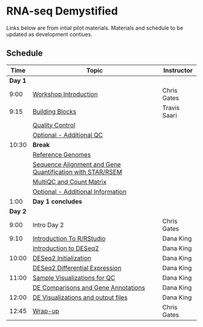 # RNA-seq Demystified

Links below are from intial pilot materials. Materials and schedule to be updated as development contiues.

## Schedule

| Time | Topic | Instructor |
| ---- | ----------------- | ---------- |
| **Day 1** |
| 9:00 | [Workshop Introduction](Module00_Introduction) | Chris Gates |
| 9:15 | [Building Blocks](Module01_Warming_Up) | Travis Saari |
|  | [Quality Control](Module02_QC) | |
|  | [Optional - Additional QC](Module02optional_Cutadapt_MultiQC) | |
| 10:30 | **Break** | |
|  | [Reference Genomes](Module03_Reference_Genomes) | |
|  | [Sequence Alignment and Gene Quantification with STAR/RSEM](Module04_Alignment) | |
|  | [MultiQC and Count Matrix](Module05_MultiQC_and_Count_Matrix) | |
|  | [Optional - Additional Information](Module05optional_Additional_Details) | |
| 1:00 | **Day  1 concludes** | |
| **Day 2** |
| 9:00 | Intro Day 2 | Chris Gates |
| 9:10 | [Introduction To R/RStudio](https://umich-brcf-bioinf.github.io/rnaseq_demystified_workshop/site/Module7a_IntroductionToR)&nbsp;&nbsp;&nbsp;&nbsp;&nbsp;&nbsp;&nbsp;&nbsp;&nbsp;&nbsp;&nbsp;&nbsp;&nbsp;&nbsp;&nbsp;&nbsp;&nbsp;&nbsp;&nbsp;&nbsp;&nbsp;&nbsp;&nbsp;&nbsp; | Dana King |
|  | [Introduction to DESeq2](https://umich-brcf-bioinf.github.io/rnaseq_demystified_workshop/site/Module8a_IntroductionToDESeq2) | Dana King |
| 10:00 | [DESeq2 Initialization](https://umich-brcf-bioinf.github.io/rnaseq_demystified_workshop/site/Module8b_DESeq2Initialization) | Dana King |
|  | [DESeq2 Differential Expression](https://umich-brcf-bioinf.github.io/rnaseq_demystified_workshop/site/Module8d_DESeq2DifferentialExpression) | Dana King |
| 11:00 | [Sample Visualizations for QC](https://umich-brcf-bioinf.github.io/rnaseq_demystified_workshop/site/Module9a_SampleVisualizations) | Dana King |
|  | [DE Comparisons and Gene Annotations](https://umich-brcf-bioinf.github.io/rnaseq_demystified_workshop/site/Module10a_DEComparisons) | Dana King |
| 12:00 | [DE Visualizations and output files](https://umich-brcf-bioinf.github.io/rnaseq_demystified_workshop/site/Module10b_DEVisualizations) | Dana King |
| 12:45  | [Wrap-up](https://umich-brcf-bioinf.github.io/rnaseq_demystified_workshop/site/Module99_Wrap_up) | Chris Gates |
